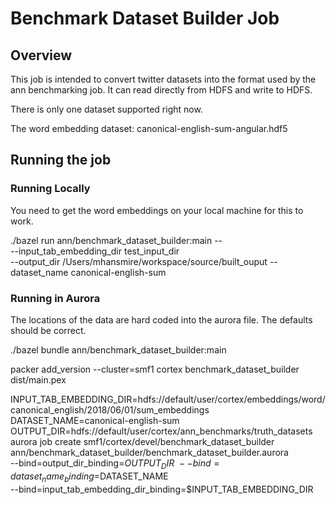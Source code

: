 # Benchmark Dataset Builder Job
## Overview
This job is intended to convert twitter datasets into the format used by the ann
benchmarking job. It can read directly from HDFS and write to HDFS.

There is only one dataset supported right now.

The word embedding dataset: canonical-english-sum-angular.hdf5

## Running the job
### Running Locally
You need to get the word embeddings on your local machine for this to work.

./bazel run ann/benchmark_dataset_builder:main -- \
  --input_tab_embedding_dir test_input_dir \
  --output_dir /Users/mhansmire/workspace/source/built_ouput
  --dataset_name canonical-english-sum

### Running in Aurora
The locations of the data are hard coded into the aurora file. The defaults should be correct.

./bazel bundle ann/benchmark_dataset_builder:main

packer add_version --cluster=smf1 cortex benchmark_dataset_builder dist/main.pex

INPUT_TAB_EMBEDDING_DIR=hdfs://default/user/cortex/embeddings/word/canonical_english/2018/06/01/sum_embeddings
DATASET_NAME=canonical-english-sum
OUTPUT_DIR=hdfs://default/user/cortex/ann_benchmarks/truth_datasets
aurora job create smf1/cortex/devel/benchmark_dataset_builder \
  ann/benchmark_dataset_builder/benchmark_dataset_builder.aurora \
    --bind=output_dir_binding=$OUTPUT_DIR \
    --bind=dataset_name_binding=$DATASET_NAME \
    --bind=input_tab_embedding_dir_binding=$INPUT_TAB_EMBEDDING_DIR

